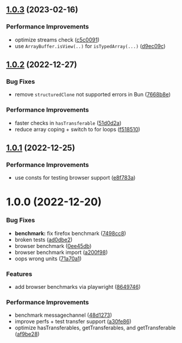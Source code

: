 ## [1.0.3](https://github.com/okikio/transferables/compare/v1.0.2...v1.0.3) (2023-02-16)


### Performance Improvements

* optimize streams check ([c5c0091](https://github.com/okikio/transferables/commit/c5c00910314eb25ee008a47fe5970df86f6bf1c1))
* use `ArrayBuffer.isView(..)` for `isTypedArray(...)` ([d9ec09c](https://github.com/okikio/transferables/commit/d9ec09c03542a9959fdff5db7bb4fb3f026b4f3b))

## [1.0.2](https://github.com/okikio/transferables/compare/v1.0.1...v1.0.2) (2022-12-27)


### Bug Fixes

* remove `structuredClone` not supported errors in Bun ([7668b8e](https://github.com/okikio/transferables/commit/7668b8e84a7c2ce603bcecd15c6f37e8b99c685c))


### Performance Improvements

* faster checks in `hasTransferable` ([51d0d2a](https://github.com/okikio/transferables/commit/51d0d2accaed7723a88e3bfc44c83da8e14014dc))
* reduce array coping + switch to for loops ([f518510](https://github.com/okikio/transferables/commit/f51851032473b909e215433f54e2282289795478))

## [1.0.1](https://github.com/okikio/transferables/compare/v1.0.0...v1.0.1) (2022-12-25)


### Performance Improvements

* use consts for testing browser support ([e8f783a](https://github.com/okikio/transferables/commit/e8f783aaf6c1a242c3605f3350c2ad0e4ec7aaae))

# 1.0.0 (2022-12-20)


### Bug Fixes

* **benchmark:** fix firefox benchmark ([7498cc8](https://github.com/okikio/transferables/commit/7498cc81dae26e253baac9f217856ad25e5a525a))
* broken tests ([ad0dbe2](https://github.com/okikio/transferables/commit/ad0dbe22946382352b20201d37367f785d19ace2))
* browser benchmark ([0ee45db](https://github.com/okikio/transferables/commit/0ee45dbad87f284e5cea99f7823e1d85f6c012d2))
* browser benchmark import ([a200f98](https://github.com/okikio/transferables/commit/a200f98146417d3e60f0bfa7f87e40bc33320299))
* oops wrong units ([71a70a1](https://github.com/okikio/transferables/commit/71a70a1310c541d1fb8ab0bdd20b575099a0754d))


### Features

* add browser benchmarks via playwright ([8649746](https://github.com/okikio/transferables/commit/8649746d0fab36ea2ed2d0353571d8de9e7b21d0))


### Performance Improvements

* benchmark messagechannel ([48d1273](https://github.com/okikio/transferables/commit/48d1273fd5ec812168a8394a8e98f9997c76a962))
* improve perfs + test transfer support ([a30fe86](https://github.com/okikio/transferables/commit/a30fe86f3bf9ff823db5430d9708cf568a70e42c))
* optimize hasTransferables, getTransferables, and getTransferable ([af9be28](https://github.com/okikio/transferables/commit/af9be28071c43d05d188719eadac3f884c0d945d))
